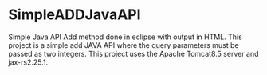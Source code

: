 # SimpleADDJavaAPI
Simple Java API Add method done in eclipse with output in HTML. This project is a simple add JAVA API where the query parameters must be passed as two integers. This project uses the Apache Tomcat8.5 server and jax-rs2.25.1.

